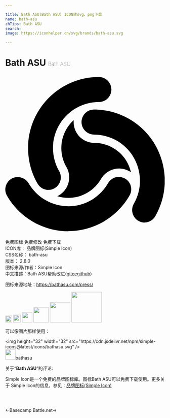 ```yaml
---

title: Bath ASU(Bath ASU) ICON转svg、png下载
name: bath-asu
zhTips: Bath ASU
search: 
image: https://iconhelper.cn/svg/brands/bath-asu.svg

---
```


# Bath ASU  <small style="font-size: 60%;font-weight: 100">Bath ASU</small>

<div id="svg" class="svg-wrap">
<svg role="img" viewBox="0 0 24 24" xmlns="http://www.w3.org/2000/svg"><title>Bath ASU icon</title><path d="M20.984 22.265c-.33 0-.654-.088-.943-.256-.9-.52-1.21-1.67-.69-2.57 1.91-3.3.77-7.54-2.54-9.448-1.05-.604-2.23-.92-3.45-.92-.33 0-.66-.09-.942-.258-.9-.517-1.217-1.668-.69-2.566.33-.575.947-.93 1.622-.935 1.864 0 3.713.49 5.336 1.427 2.46 1.426 4.22 3.728 4.957 6.48.735 2.75.36 5.62-1.066 8.1-.33.57-.96.93-1.622.93l.04.006zm-11.478 1.31c-3.81 0-7.355-2.046-9.256-5.338-.518-.894-.207-2.044.69-2.56.873-.504 2.068-.176 2.565.686C4.737 18.498 7.033 19.82 9.5 19.82c1.202 0 2.397-.32 3.448-.926 1.037-.616 1.908-1.487 2.524-2.54.166-.285.392-.525.69-.69.857-.51 2.06-.18 2.555.676.332.57.332 1.293-.015 1.878-.932 1.622-2.284 2.96-3.906 3.907-1.623.932-3.47 1.428-5.335 1.428l.05.023zm.746-16.637C9.135 7.972 8.436 9.45 8.436 11.093c0 1.03.278 1.993.76 2.827.272.466.422.99.422 1.563 0 1.247-.736 2.33-1.79 2.825 1.46.45 3.08.315 4.51-.512.9-.525 1.593-1.247 2.073-2.072.27-.467.67-.872 1.16-1.144 1.08-.63 2.39-.524 3.35.136-.33-1.487-1.26-2.84-2.69-3.65-.88-.51-1.86-.752-2.82-.752-.54 0-1.08-.15-1.56-.42-1.08-.63-1.652-1.803-1.547-2.975l-.043.01zm-3.77 10.428c-.664 0-1.286-.36-1.623-.94-.94-1.62-1.43-3.465-1.43-5.334C3.43 5.21 8.21.424 14.1.424c1.03 0 1.872.842 1.872 1.88 0 1.035-.842 1.876-1.88 1.876-3.812 0-6.91 3.102-6.91 6.912 0 1.21.318 2.404.926 3.455.165.28.25.606.25.938 0 1.036-.84 1.878-1.88 1.878v.003z"/></svg>
</div>
<detail full-name='bath-asu'></detail>

<div class="detail-page">
<p>
<span><span class="badge-success badge">免费图标</span> <span class="badge-success badge">免费修改</span>  <span class="badge-success badge">免费下载</span> </span>
<br/>
<span>
ICON库：
<span class="badge-secondary badge">品牌图标(Simple Icon)</span> 
</span>
<br/>
<span>
CSS名称：
<span class="badge-secondary badge">bath-asu</span> 
</span>

<br/>
<span>
版本：
<span class="badge-secondary badge">2.8.0</span> 
</span>
<br/>
<span>图标来源/作者：<span class="badge-light badge">Simple Icon</span></span> 
<br/>
<span class="zh-detail">中文描述：<span class="badge-primary badge">Bath ASU</span><span class="help-link"><span>帮助改进</span>(<a href="https://gitee.com/liuwave/icon-helper/edit/master/json/brands/bath-asu.json" target="_blank" rel="noopener noreferrer">gitee</a><a href="https://github.com/liuwave/icon-helper/edit/master/json/brands/bath-asu.json" target="_blank" rel="noopener noreferrer">github</a></span>)</span><br/>
</p>
</div><div class="description description alert alert-light"><p>图标来源地址：<a href="https://bathasu.com/press/" target="_blank" rel="noopener noreferrer">https://bathasu.com/press/</a></p></div>
<div class="alert alert-dark">
<img height="21" width="21" src="https://cdn.jsdelivr.net/npm/simple-icons@latest/icons/bathasu.svg" />
<img height="24" width="24" src="https://cdn.jsdelivr.net/npm/simple-icons@latest/icons/bathasu.svg" />
<img height="32" width="32" src="https://cdn.jsdelivr.net/npm/simple-icons@latest/icons/bathasu.svg" />
<img height="48" width="48" src="https://cdn.jsdelivr.net/npm/simple-icons@latest/icons/bathasu.svg" />
<img height="64" width="64" src="https://cdn.jsdelivr.net/npm/simple-icons@latest/icons/bathasu.svg" />
<img height="96" width="96" src="https://cdn.jsdelivr.net/npm/simple-icons@latest/icons/bathasu.svg" />

</div>
<div>
  <p>可以像图片那样使用：    
  </p>
  <div class="alert alert-primary" style="font-size: 14px">
    &lt;img height="32" width="32" src="https://cdn.jsdelivr.net/npm/simple-icons@latest/icons/bathasu.svg" /&gt;
    <copy-btn content='<img height="32" width="32" src="https://cdn.jsdelivr.net/npm/simple-icons@latest/icons/bathasu.svg" />'></copy-btn>
  </div>
  <div class="alert alert-secondary">
    <img height="32" width="32" src="https://cdn.jsdelivr.net/npm/simple-icons@latest/icons/bathasu.svg" />bathasu
    <copy-btn content="bathasu" btn-title="复制图标名称"></copy-btn>
  </div>
</div>
<div class="icon-detail__container">
<p>关于“<b>Bath ASU</b>”的评论:</p>
</div>
<Vssue title="关于“Bath ASU”的评论" />
<div><p>Simple Icon是一个免费的品牌图标库。图标Bath ASU可以免费下载使用。更多关于  Simple Icon的信息，参见：<a target="_blank" href="https://iconhelper.cn/brands.html">品牌图标(Simple Icon)</a>
</p></div>


<div style="padding:2rem 0 " class="page-nav"><p class="inner"><span class="prev">←<router-link to="/icon/basecamp.html">Basecamp</router-link></span> <span class="next"><router-link to="/icon/battle-net.html">Battle.net</router-link>→</span></p></div>

